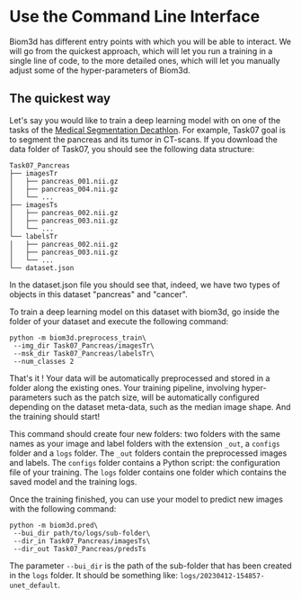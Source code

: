 # Use the Command Line Interface

Biom3d has different entry points with which you will be able to interact. We will go from the quickest approach, which will let you run a training in a single line of code, to the more detailed ones, which will let you manually adjust some of the hyper-parameters of Biom3d.

## The quickest way

Let's say you would like to train a deep learning model with on one of the tasks of the [Medical Segmentation Decathlon](http://medicaldecathlon.com/). For example, Task07 goal is to segment the pancreas and its tumor in CT-scans. If you download the data folder of Task07, you should see the following data structure:

    Task07_Pancreas
    ├── imagesTr
    │   ├── pancreas_001.nii.gz
    │   ├── pancreas_004.nii.gz
    │   └── ...
    ├── imagesTs
    │   ├── pancreas_002.nii.gz
    │   ├── pancreas_003.nii.gz
    │   └── ...
    └── labelsTr
    │   ├── pancreas_002.nii.gz
    │   ├── pancreas_003.nii.gz
    │   └── ...
    └── dataset.json

In the dataset.json file you should see that, indeed, we have two types of objects in this dataset "pancreas" and "cancer". 

To train a deep learning model on this dataset with biom3d, go inside the folder of your dataset and execute the following command:

```
python -m biom3d.preprocess_train\
 --img_dir Task07_Pancreas/imagesTr\
 --msk_dir Task07_Pancreas/labelsTr\
 --num_classes 2
```

That's it ! Your data will be automatically preprocessed and stored in a folder along the existing ones. Your training pipeline, involving hyper-parameters such as the patch size, will be automatically configured depending on the dataset meta-data, such as the median image shape. And the training should start!

This command should create four new folders: two folders with the same names as your image and label folders with the extension `_out`, a `configs` folder and a `logs` folder. The `_out` folders contain the preprocessed images and labels. The `configs` folder contains a Python script: the configuration file of your training. The `logs` folder contains one folder which contains the saved model and the training logs. 

Once the training finished, you can use your model to predict new images with the following command:

```
python -m biom3d.pred\
 --bui_dir path/to/logs/sub-folder\
 --dir_in Task07_Pancreas/imagesTs\
 --dir_out Task07_Pancreas/predsTs
```

The parameter `--bui_dir` is the path of the sub-folder that has been created in the `logs` folder. It should be something like: `logs/20230412-154857-unet_default`.
